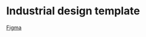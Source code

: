 # Industrial design template

[Figma](https://figma.com/file/OJXh9bCtgZ1bnhR1oslS4rtY/industrial_design_magazine)
